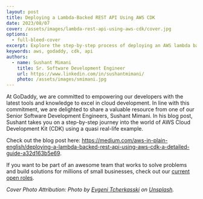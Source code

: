 ```yaml
---
layout: post
title: Deploying a Lambda-Backed REST API Using AWS CDK
date: 2023/08/07
cover: /assets/images/lambda-rest-api-using-aws-cdk/cover.jpg
options:
  - full-bleed-cover
excerpt: Explore the step-by-step process of deploying an AWS lambda backed API using AWS CDK in this detailed guide.
keywords: aws, godaddy, cdk, api
authors:
  - name: Sushant Mimani
    title: Sr. Software Development Engineer
    url: https://www.linkedin.com/in/sushantmimani/
    photo: /assets/images/smimani.jpg
---
```


At GoDaddy, we are committed to empowering our developers with the latest tools and knowledge to excel in cloud development.
In line with this commitment, we are delighted to share a valuable resource from one of our Senior Software Development Engineers, Sushant Mimani.
In his blog post, Sushant takes you on a step-by-step journey into the world of AWS Cloud Development Kit (CDK) using a quasi real-life example.

Check out the blog post here: <https://medium.com/aws-in-plain-english/deploying-a-lambda-backed-rest-api-using-aws-cdk-a-detailed-guide-a32d163b5e69>.

If you want to be part of an awesome team that works to solve problems and build solutions for millions of small businesses, check out our [current open roles](https://careers.godaddy.com/search-jobs).

*Cover Photo Attribution: Photo by [Evgeni Tcherkasski](https://unsplash.com/@evgenit) on [Unsplash](https://unsplash.com/photos/SHA85I0G8K4).*
